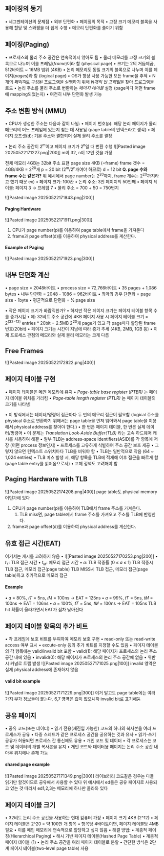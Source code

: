 ## 페이징의 동기
• 세그멘테이션의 문제점
	• 외부 단편화
• 페이징의 목적
	• 고정 크기 메모리 블록을 사용해 할당 및 스와핑을 더 쉽게 수행
	• 메모리 단편화를 줄이기 위함
## 페이징(Paging)
• 프로세스의 물리 주소 공간은 연속적이지 않아도 됨
• 물리 메모리를 고정 크기의 블록으로 나누며 이를 프레임(*frame*)이라 함 (physical page)
	• 크기는 2의 거듭제곱, 512바이트 ~ 16MB 범위 (4KB)
• 논리 메모리도 동일 크기의 블록으로 나누며 이를 페이지(*pages*)라 함 (logical page)
• OS가 항상 사용 가능한 모든 frame을 추적
• N개의 *페이지*로 구성된 프로그램을 실행하기 위해 *N개의 빈 프레임*을 찾아 프로그램을 로드
• 논리 주소를 물리 주소로 변환하는 *페이지 테이블* 설정 (page마다 어떤 frame에 mapping되었는지)
• 여전히 내부 단편화 발생 가능
## 주소 변환 방식 (MMU)
• CPU가 생성한 주소는 다음과 같이 나뉨:
	• 페이지 번호(p): 해당 논리 페이지가 물리 메모리의 어느 프레임에 있는지 찾는 데 사용됨 (page table의 인덱스라고 생각)
	• 페이지 오프셋(d): 기본 주소와 결합되어 실제 물리 주소를 결정

• 논리 주소 공간이 2<sup>m</sup>이고 페이지 크기가 2<sup>n</sup>일 때 변환 수행
![[Pasted image 20250522171227.png|200]]
m이 32, n이 12인 것을 가정

전체 메모리 4GB는 32bit 주소 표현
page size 4KB (=frame)
frame 갯수 = 4GB/4KB = 2<sup>20</sup>개
p = 20 bit (2<sup>m</sup>/2<sup>n</sup>개여야 하므로)
d = 12 bit
**Q. page 수와 frame 수는 같은가?**
위 예시에서 page number는 2<sup>20</sup>까지, frame 개수는 2<sup>20</sup>까지라고 했기 때문
ex) 
•	페이지 크기: 100칸
•	논리 주소: 3번 페이지의 50번째
•	페이지 테이블: 페이지 3 → 프레임 7
•	물리 주소 = 700 + 50 = 750번지

![[Pasted image 20250522171843.png|200]]
#### Paging Hardware
![[Pasted image 20250522171911.png|300]]
1. CPU가 page number(p)를 이용하여 page table에서 frame을 가져온다
2. frame과 page offset(d)를 이용하여 physical address를 계산한다.
#### Example of Paging
![[Pasted image 20250522171923.png|300]]
## 내부 단편화 계산
• page size = 2048바이트
• process size = 72,766바이트
• 35 pages + 1,086 bytes
• 내부 단편화 = 2048 - 1086 = 962바이트
• 최악의 경우 단편화 = page size - 1byte
• 평균적으로 단편화 = ½ page size

• 작은 페이지 크기가 바람직한가?
	• 하지만 작은 페이지 크기는 페이지 테이블 항목 수를 증가시킴
		• 예: 32비트 주소 공간에 4KB 페이지 사용 시 페이지 테이블 크기 = 2<sup>(32−12)</sup> entries \* 20bit = 2.5MB
		2<sup>20</sup>개 page가 있고 각 page마다 할당된 frame 번호(20bit)
	• 페이지 크기는 시간이 지남에 따라 증가 추세 (4KB, 2MB, 1GB 등)
• 이제 프로세스 관점의 메모리와 실제 물리 메모리는 크게 다름
## Free Frames
  ![[Pasted image 20250522172822.png|400]]
## 페이지 테이블 구현
• 페이지 테이블은 메인 메모리에 유지
• *Page-table base register (PTBR)* 는 페이지 테이블 위치를 가리킴
• *Page-table length register (PTLR)* 는 페이지 테이블의 크기를 나타냄

• 이 방식에서는 데이터/명령어 접근마다 두 번의 메모리 접근이 필요함
(logical 주소를 physical 주소로 변환하기 위해서는 page table을 먼저 읽어와서 page table을 이용해서 physical address를 찾아야 한다.)
• 한 번은 페이지 테이블, 한 번은 실제 데이터/명령어
• 이 문제는 *Translation Look-Aside Buffer(TLB)* 라는 고속 하드웨어 캐시를 사용하여 해결
• 일부 TLB는 address-space identifiers(ASID)를 각 항목에 저장 (어떤 process 정보인지)
	• 프로세스를 고유하게 식별하여 주소 공간 보호 제공
	• 그렇지 않으면 컨텍스트 스위치마다 TLB를 비워야 함
• TLB는 일반적으로 작음 (64 ~ 1,024 entries)
• TLB 미스 발생 시, 해당 항목을 TLB에 적재해 이후 접근을 빠르게 함 (page table entry를 읽어옴으로서)
	• 교체 정책도 고려해야 함
## Paging Hardware with TLB
![[Pasted image 20250522174208.png|400]]
page table도 physical memory 어딘가에 있다
1. CPU가 page number(p)를 이용하여 TLB에서 frame 주소를 가져온다.
	1. TLB miss면, page table에서 frame 주소를 가져오고 주소를 TLB에 반영한다.
2. frame과 page offset(d)를 이용하여 physical address를 계산한다.

## 유효 접근 시간(EAT)
여기서는 캐시를 고려하지 않음
• ![[Pasted image 20250527170253.png|200]]
• 𝑡<sub>𝑇</sub>: TLB 접근 시간
• 𝑡<sub>𝑀</sub>: 메모리 접근 시간
• 𝛼: TLB 적중률 (0 ≤ 𝛼 ≤ 1)
TLB 적중시 TLB 접근, 메모리 접근(page table)
TLB MISS시 TLB 접근, 메모리 접근(page table)하고 추가적으로 메모리 접근
#### Example
• 𝛼 = 80%, 𝑡𝑇 = 5ns, 𝑡𝑀 = 100ns → EAT = 125ns
• 𝛼 = 99%, 𝑡𝑇 = 5ns, 𝑡𝑀 = 100ns → EAT = 106ns
• 𝛼 = 100%, 𝑡𝑇 = 5ns, 𝑡𝑀 = 100ns → EAT = 105ns
TLB hit 확률이 올라가면서 EAT가 점차 낮아진다
## 페이지 테이블 항목의 추가 비트 
• 각 프레임에 보호 비트를 부여하여 메모리 보호 구현
	• read-only 또는 read-write access 여부 표시
	• excute-only 등의 추가 비트를 지정할 수도 있음
• 페이지 테이블의 각 항목에는 valid/invalid bit 포함
	• valid(1): 해당 페이지가 프로세스의 논리 주소 공간 내에 있음
	• invalid(0): 해당 페이지가 프로세스의 논리 주소 공간에 없음
• 위반 시 커널로 트랩 발생
![[Pasted image 20250527171025.png|100]]
invalid 영역은 실제 physical address에 존재하지 않음
#### valid bit example
![[Pasted image 20250527171229.png|300]]
이거 말고도 page table에는 여러가지 부가 정보들이 붙는다.
6,7 영역은 값이 없으니까 invalid bit로 표기해둠
## 공유 페이지
• 공유 코드(또는 데이터)
	• 읽기 전용(재진입 가능한) 코드의 하나의 복사본을 여러 프로세스가 공유
	• 다중 스레드가 같은 프로세스 공간을 공유하는 것과 유사
	• 읽기-쓰기 공유가 허용되면 프로세스 간 통신에도 유용
• 개인 코드 및 데이터
	• 각 프로세스는 코드 및 데이터의 개별 복사본을 유지
	• 개인 코드와 데이터용 페이지는 논리 주소 공간 내 아무 위치에나 존재 가능
#### shared page example
![[Pasted image 20250527171349.png|300]]
라이브러리 코드같은 경우는 다들 읽기만 할것이므로 공유해서 사용할 수 있다
위 예시에서 ed들은 공유 페이지로 사용되고 있는 것
따라서 ed1,2,3는 메모리에 하나만 올라와 있다
## 페이지 테이블 크기
• 32비트 논리 주소 공간을 사용하는 현대 컴퓨터 가정
• 페이지 크기 4KB (2^12)
• 페이지 테이블은 2^20 = 약 100만 개 항목
• 항목당 4바이트이면, 페이지 테이블당 4MB 필요
• 이를 메인 메모리에 연속적으로 할당하고 싶지 않음
• 해결 방법:
• 계층적 페이징(Hierarchical Paging)
• 해시 기반 페이지 테이블(Hashed Page Table)
	•	계층적 페이지 테이블 (1)
• 논리 주소 공간을 여러 페이지 테이블로 분할
• 간단한 방식은 2단계 페이지 테이블(two-level page table) 사용
